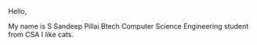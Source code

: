 Hello,

My name is S Sandeep Pillai
Btech Computer Science Engineering student from CSA
I like cats.


